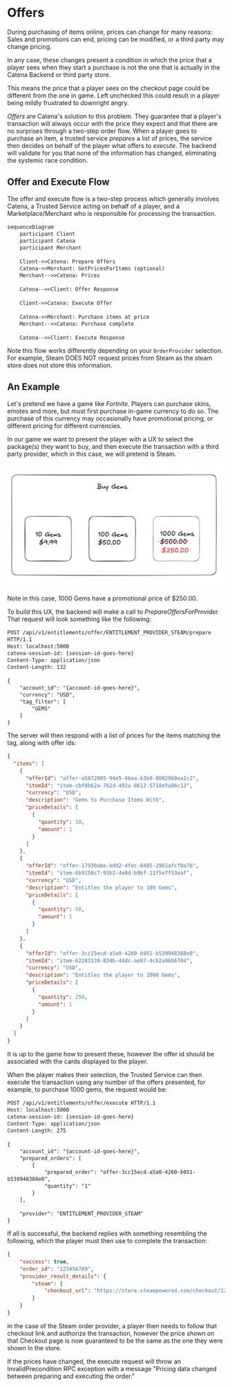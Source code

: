 # Offers

During purchasing of items online, prices can change for many reasons: Sales and promotions can end, pricing can be modified, or a third party may change pricing.

In any case, these changes present a condition in which the price that a player sees when they start a purchase is not the one that is actually in the Catena Backend or third party store.

This means the price that a player sees on the checkout page could be different from the one in game. Left unchecked this could result in a player being mildly frustrated to downright angry.

_Offers_ are Catena's solution to this problem. They guarantee that a player's transaction will always occur with the price they expect and that there are no surprises through a two-step order flow. When a player
goes to purchase an item, a trusted service _prepares_ a list of prices, the service then decides on behalf of the player what offers to _execute_. The backend will validate for you that none of the information
has changed, eliminating the systemic race condition.

## Offer and Execute Flow

The offer and execute flow is a two-step process which generally involves Catena, a Trusted Service acting on behalf of a player, and a Marketplace/Merchant who is responsible for processing the transaction.

```mermaid
sequenceDiagram
    participant Client
    participant Catena
    participant Merchant

    Client->>Catena: Prepare Offers
    Catena->>Merchant: GetPricesForItems (optional)
    Merchant-->>Catena: Prices
    
    Catena-->>Client: Offer Response

    Client->>Catena: Execute Offer
    
    Catena->>Merchant: Purchase items at price
    Merchant-->>Catena: Purchase complete    
    
    Catena-->>Client: Execute Response

```

Note this flow works differently depending on your `OrderProvider` selection. For example, Steam DOES NOT request prices from Steam as the steam store does not store this information.

## An Example

Let's pretend we have a game like _Fortnite._ Players can purchase skins, emotes and more, but must first purchase in-game currency to do so. The purchase of this currency may occasionally have promotional pricing, or different
pricing for different currencies.

In our game we want to present the player with a UX to select the package(s) they want to buy, and then execute the transaction with a third party provider, which in this case, we will pretend is Steam.

[//]: # (https://excalidraw.com/#json=0gHBk9smoJZ2Bltd5dRiR,9GWMjLcD35dhmAXIoFwybg)

![Buy Gems UX](/images/entitlements-buy-gems.png)

Note in this case, 1000 Gems have a promotional price of $250.00.

To build this UX, the backend will make a call to _PrepareOffersForProvider._ That request will look something like the following:

```HTTP
POST /api/v1/entitlements/offer/ENTITLEMENT_PROVIDER_STEAM/prepare HTTP/1.1
Host: localhost:5000
catena-session-id: {session-id-goes-here}
Content-Type: application/json
Content-Length: 132

{
    "account_id": "{account-id-goes-here}",
    "currency": "USD",
    "tag_filter": [
        "GEMS"
    ]
}
```

The server will then respond with a list of prices for the items matching the tag, along with offer ids:

```json
{
  "items": [
    {
      "offerId": "offer-a5872085-94e5-46ea-b3b9-80029b0ea1c2",
      "itemId": "item-cbf0b62a-762d-492a-8612-5718efa86c13",
      "currency": "USD",
      "description": "Gems to Purchase Items With",
      "priceDetails": [
        {
          "quantity": 10,
          "amount": 1
        }
      ]
    },
    {
      "offerId": "offer-17930abe-bdd2-4fec-8485-2961afcf0a7b",
      "itemId": "item-6b9158c7-93b2-4e0d-b9bf-11f5e7f53eaf",
      "currency": "USD",
      "description": "Entitles the player to 100 Gems",
      "priceDetails": [
        {
          "quantity": 50,
          "amount": 1
        }
      ]
    },
    {
      "offerId": "offer-3cc15ecd-a5a0-4260-b951-b539948388e0",
      "itemId": "item-62283139-834b-44dc-ae87-4cb2a96b6704",
      "currency": "USD",
      "description": "Entitles the player to 1000 Gems",
      "priceDetails": [
        {
          "quantity": 250,
          "amount": 1
        }
      ]
    }
  ]
}
```

It is up to the game how to present these, however the offer id should be associated with the cards displayed to the player.

When the player makes their selection, the Trusted Service can then execute the transaction using any number of the offers presented, for example, to purchase 1000 gems, the request would be:

```HTTP
POST /api/v1/entitlements/offer/execute HTTP/1.1
Host: localhost:5000
catena-session-id: {session-id-goes-here}
Content-Type: application/json
Content-Length: 275

{
    "account_id": "{account-id-goes-here}",
    "prepared_orders": [
        {
            "prepared_order": "offer-3cc15ecd-a5a0-4260-b951-b539948388e0",
            "quantity": "1"
        }
    ],
    
    "provider": "ENTITLEMENT_PROVIDER_STEAM"
}
```

If all is successful, the backend replies with something resembling the following, which the player must then use to complete the transaction:

```json
{
    "success": true,
    "order_id": "123456789",
    "provider_result_details": {
        "steam": {
            "checkout_url": "https://store.steampowered.com/checkout/123456789"
        }
    }
}
```

In the case of the Steam order provider, a player then needs to follow that checkout link and authorize the transaction, however the price shown on that Checkout page is now guaranteed to be the same as the one they were shown in the store.

If the prices have changed, the execute request will throw an InvalidPrecondition RPC exception with a message "Pricing data changed between preparing and executing the order."